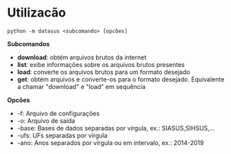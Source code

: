 

# Utilizacão

```shell
python -m datasus <subcomando> [opcões]
```

**Subcomandos**
- **download**: obtém arquivos brutos da internet
- **list**: exibe informações sobre os arquivos brutos presentes
- **load**: converte os arquivos brutos para um formato desejado
- **get**: obtém arquivos e converte-os para o formato desejado. Equivalente a chamar "download" e "load" em sequência

**Opcões**
- -f: Arquivo de configurações
- -o: Arquivo de saída
- -base: Bases de dados separadas por vírgula, ex.: SIASUS,SIHSUS,...
- -ufs: UFs separadas por vírgula
- -ano: Anos separados por vírgula ou em intervalo, ex.: 2014-2019

